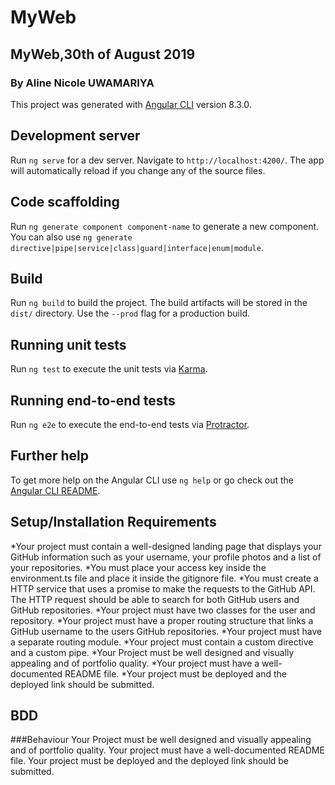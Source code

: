 # MyWeb
## MyWeb,30th of August 2019
### By Aline Nicole UWAMARIYA

This project was generated with [Angular CLI](https://github.com/angular/angular-cli) version 8.3.0.

## Development server

Run `ng serve` for a dev server. Navigate to `http://localhost:4200/`. The app will automatically reload if you change any of the source files.

## Code scaffolding

Run `ng generate component component-name` to generate a new component. You can also use `ng generate directive|pipe|service|class|guard|interface|enum|module`.

## Build

Run `ng build` to build the project. The build artifacts will be stored in the `dist/` directory. Use the `--prod` flag for a production build.

## Running unit tests

Run `ng test` to execute the unit tests via [Karma](https://karma-runner.github.io).

## Running end-to-end tests

Run `ng e2e` to execute the end-to-end tests via [Protractor](http://www.protractortest.org/).

## Further help

To get more help on the Angular CLI use `ng help` or go check out the [Angular CLI README](https://github.com/angular/angular-cli/blob/master/README.md).

## Setup/Installation Requirements
*Your project must contain a well-designed landing page that displays your GitHub information such as your username, your profile photos and a list of your repositories.
*You must place your access key inside the environment.ts file and place it inside the gitignore file.
*You must create a HTTP service that uses a promise to make the requests to the GitHub API.
The HTTP request should be able to search for both GitHub users and GitHub repositories.
*Your project must have two classes for the user and repository.
*Your project must have a proper routing structure that links a GitHub username to the users GitHub repositories.
*Your project must have a separate routing module.
*Your project must contain a custom directive and a custom pipe.
*Your Project must be well designed and visually appealing and of portfolio quality.
*Your project must have a well-documented README file.
*Your project must be deployed and the deployed link should be submitted.

## BDD
###Behaviour
Your Project must be well designed and visually appealing and of portfolio quality.
Your project must have a well-documented README file.
Your project must be deployed and the deployed link should be submitted.


